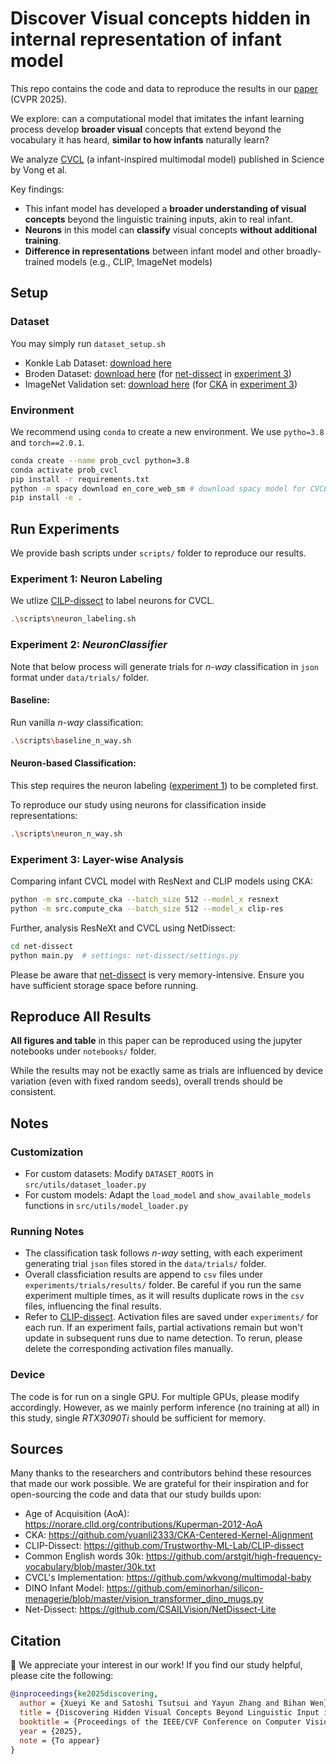 # Discover Visual concepts hidden in internal representation of infant model

This repo contains the code and data to reproduce the results in our [paper](https://arxiv.org/abs/2501.05205) (CVPR 2025).

We explore: can a computational model
that imitates the infant learning process develop **broader
visual** concepts that extend beyond the vocabulary it has
heard, **similar to how infants** naturally learn?

We analyze [CVCL](https://www.science.org/doi/10.1126/science.adi1374) (a infant-inspired multimodal model) published in Science by Vong et al. 

Key findings:
- This infant model has developed a **broader understanding of visual concepts** beyond the linguistic training inputs, akin to real infant. 
- **Neurons** in this model can **classify** visual concepts **without additional training**.
- **Difference in representations** between infant model and other broadly-trained models (e.g., CLIP, ImageNet models) 

## Setup
### Dataset
You may simply run `dataset_setup.sh`
- Konkle Lab Dataset: [download here](http://olivalab.mit.edu/MM/archives/ObjectCategories.zip)  
- Broden Dataset: [download here](http://netdissect.csail.mit.edu/data/broden1_227.zip) (for [net-dissect](https://netdissect.csail.mit.edu) in [experiment 3](#experiment-3-layer-wise-analysis))
- ImageNet Validation set: [download here](http://image-net.org/synset?wnid=n01440764) (for [CKA](https://arxiv.org/pdf/1905.00414) in [experiment 3](#experiment-3-layer-wise-analysis))


### Environment
We recommend using `conda` to create a new environment. We use `pytho=3.8` and `torch==2.0.1`.
```bash
conda create --name prob_cvcl python=3.8
conda activate prob_cvcl
pip install -r requirements.txt
python -m spacy download en_core_web_sm # download spacy model for CVCL
pip install -e .
```

## Run Experiments
We provide bash scripts under `scripts/` folder to reproduce our results. 

### Experiment 1: Neuron Labeling 
We utlize [CILP-dissect](https://github.com/Trustworthy-ML-Lab/CLIP-dissect) to label neurons for CVCL.
```bash
.\scripts\neuron_labeling.sh
```

### Experiment 2: *NeuronClassifier* 
Note that below process will generate trials for *n-way* classification in `json` format under `data/trials/` folder. 

#### Baseline:
Run vanilla *n-way* classification:
```bash
.\scripts\baseline_n_way.sh 
```

#### Neuron-based Classification:
This step requires the neuron labeling ([experiment 1](#experiment-1-neuron-labeling)) to be completed first.

To reproduce our study using neurons for classification inside representations:
```bash
.\scripts\neuron_n_way.sh
```

### Experiment 3: Layer-wise Analysis
Comparing infant CVCL model with ResNext and CLIP models using CKA:
```bash
python -m src.compute_cka --batch_size 512 --model_x resnext
python -m src.compute_cka --batch_size 512 --model_x clip-res
```
Further, analysis ResNeXt and CVCL using NetDissect:
```bash
cd net-dissect
python main.py  # settings: net-dissect/settings.py
```

Please be aware that [net-dissect](https://github.com/CSAILVision/NetDissect-Lite) is very memory-intensive. Ensure you have sufficient storage space before running. 


## Reproduce All Results 
**All figures and table** in this paper can be reproduced using the jupyter notebooks under `notebooks/` folder. 

While the results may not be exactly same as trials are influenced by device variation (even with fixed random seeds), overall trends should be consistent.

## Notes

### Customization
- For custom datasets: Modify `DATASET_ROOTS` in `src/utils/dataset_loader.py`
- For custom models: Adapt the `load_model` and `show_available_models` functions in `src/utils/model_loader.py`

### Running Notes
- The classification task follows *n-way* setting, with each experiment generating trial `json` files stored in the `data/trials/` folder.
- Overall classficiation results are append to `csv` files under `experiments/trials/results/` folder. Be careful if you run the same experiment multiple times, as it will results duplicate rows in the `csv` files, influencing the final results.
- Refer to [CLIP-dissect](https://github.com/Trustworthy-ML-Lab/CLIP-dissect). Activation files are saved under `experiments/` for each run. If an experiment fails, partial activations remain but won't update in subsequent runs due to name detection. To rerun, please delete the corresponding activation files manually.

### Device

The code is for run on a single GPU. For multiple GPUs, please modify accordingly. However, as we mainly perform inference (no training at all) in this study, single *RTX3090Ti* should be sufficient for memory.

## Sources
Many thanks to the researchers and contributors behind these resources that made our work possible. We are grateful for their inspiration and for open-sourcing the code and data that our study builds upon:

- Age of Acquisition (AoA): https://norare.clld.org/contributions/Kuperman-2012-AoA 
- CKA: https://github.com/yuanli2333/CKA-Centered-Kernel-Alignment
- CLIP-Dissect: https://github.com/Trustworthy-ML-Lab/CLIP-dissect
- Common English words 30k: https://github.com/arstgit/high-frequency-vocabulary/blob/master/30k.txt
- CVCL's Implementation: https://github.com/wkvong/multimodal-baby
- DINO Infant Model: https://github.com/eminorhan/silicon-menagerie/blob/master/vision_transformer_dino_mugs.py
- Net-Dissect: https://github.com/CSAILVision/NetDissect-Lite

## Citation 
🥳 We appreciate your interest in our work! If you find our study helpful, please cite the following:
```bibtex
@inproceedings{ke2025discovering,
  author = {Xueyi Ke and Satoshi Tsutsui and Yayun Zhang and Bihan Wen},
  title = {Discovering Hidden Visual Concepts Beyond Linguistic Input in Infant Learning},
  booktitle = {Proceedings of the IEEE/CVF Conference on Computer Vision and Pattern Recognition (CVPR)},
  year = {2025},
  note = {To appear}
}
```
